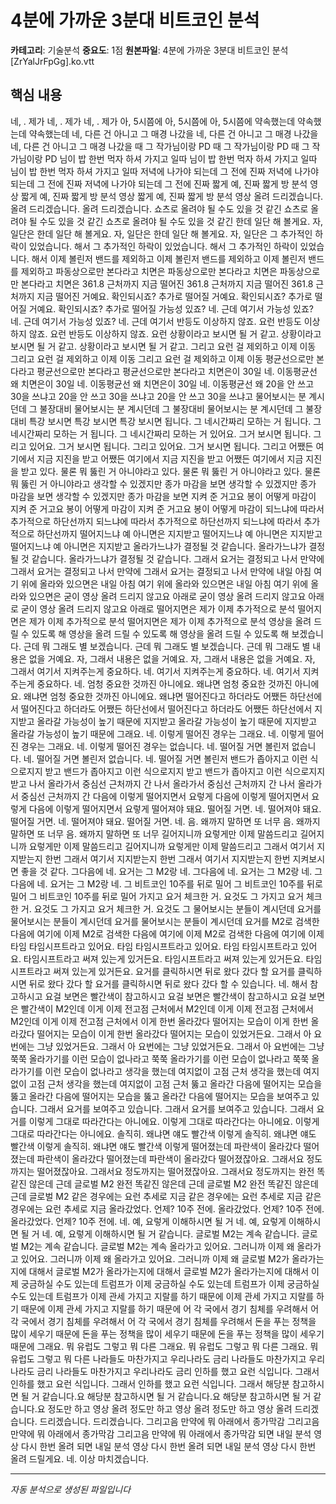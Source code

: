# 4분에 가까운 3분대 비트코인 분석

**카테고리**: 기술분석
**중요도**: 1점
**원본파일**: 4분에 가까운 3분대 비트코인 분석 [ZrYalJrFpGg].ko.vtt

## 핵심 내용

네, . 제가 네, . 제가 네, . 제가 아, 5시쯤에 아, 5시쯤에 아, 5시쯤에 약속했는데 약속했는데 약속했는데 네, 다른 건 아니고 그 매경 나갔을 네, 다른 건 아니고 그 매경 나갔을 네, 다른 건 아니고 그 매경 나갔을 때 그 작가님이랑 PD 때 그 작가님이랑 PD 때 그 작가님이랑 PD 님이 밥 한번 먹자 하셔 가지고 일따 님이 밥 한번 먹자 하셔 가지고 일따 님이 밥 한번 먹자 하셔 가지고 일따 저녁에 나가야 되는데 그 전에 진짜 저녁에 나가야 되는데 그 전에 진짜 저녁에 나가야 되는데 그 전에 진짜 짧게 예, 진짜 짧게 방 분석 영상 짧게 예, 진짜 짧게 방 분석 영상 짧게 예, 진짜 짧게 방 분석 영상 올려 드리겠습니다. 올려 드리겠습니다. 올려 드리겠습니다. 쇼츠로 올려야 될 수도 있을 것 같긴 쇼츠로 올려야 될 수도 있을 것 같긴 쇼츠로 올려야 될 수도 있을 것 같긴 한데 일단 해 볼게요. 자, 일단은 한데 일단 해 볼게요. 자, 일단은 한데 일단 해 볼게요. 자, 일단은 그 추가적인 하락이 있었습니다. 해서 그 추가적인 하락이 있었습니다. 해서 그 추가적인 하락이 있었습니다. 해서 이제 볼린저 밴드를 제외하고 이제 볼린저 밴드를 제외하고 이제 볼린저 밴드를 제외하고 파동상으로만 본다라고 치면은 파동상으로만 본다라고 치면은 파동상으로만 본다라고 치면은 361.8 근처까지 지금 떨어진 361.8 근처까지 지금 떨어진 361.8 근처까지 지금 떨어진 거예요. 확인되시죠? 추가로 떨어질 거예요. 확인되시죠? 추가로 떨어질 거예요. 확인되시죠? 추가로 떨어질 가능성 있죠? 네. 근데 여기서 가능성 있죠? 네. 근데 여기서 가능성 있죠? 네. 근데 여기서 반등도 이상하지 않죠. 요런 반등도 이상하지 않죠. 요런 반등도 이상하지 않죠. 요런 상황이라고 보시면 될 거 같고. 상황이라고 보시면 될 거 같고. 상황이라고 보시면 될 거 같고. 그리고 요런 걸 제외하고 이제 이동 그리고 요런 걸 제외하고 이제 이동 그리고 요런 걸 제외하고 이제 이동 평균선으로만 본다라고 평균선으로만 본다라고 평균선으로만 본다라고 치면은이 30일 네. 이동평균선 왜 치면은이 30일 네. 이동평균선 왜 치면은이 30일 네. 이동평균선 왜 20을 안 쓰고 30을 쓰냐고 20을 안 쓰고 30을 쓰냐고 20을 안 쓰고 30을 쓰냐고 물어보시는 분 계시던데 그 불장대비 물어보시는 분 계시던데 그 불장대비 물어보시는 분 계시던데 그 불장대비 특강 보시면 특강 보시면 특강 보시면 됩니다. 그 네시간짜리 모하는 거 됩니다. 그 네시간짜리 모하는 거 됩니다. 그 네시간짜리 모하는 거 있어요. 그거 보시면 됩니다. 그리고 있어요. 그거 보시면 됩니다. 그리고 있어요. 그거 보시면 됩니다. 그리고 어쨌든 여기에서 지금 지진을 받고 어쨌든 여기에서 지금 지진을 받고 어쨌든 여기에서 지금 지진을 받고 있다. 물론 뭐 뚫린 거 아니야라고 있다. 물론 뭐 뚫린 거 아니야라고 있다. 물론 뭐 뚫린 거 아니야라고 생각할 수 있겠지만 종가 마감을 보면 생각할 수 있겠지만 종가 마감을 보면 생각할 수 있겠지만 종가 마감을 보면 지켜 준 거고요 봉이 어떻게 마감이 지켜 준 거고요 봉이 어떻게 마감이 지켜 준 거고요 봉이 어떻게 마감이 되느냐에 따라서 추가적으로 하단선까지 되느냐에 따라서 추가적으로 하단선까지 되느냐에 따라서 추가적으로 하단선까지 떨어지느냐 예 아니면은 지지받고 떨어지느냐 예 아니면은 지지받고 떨어지느냐 예 아니면은 지지받고 올라가느냐가 결정될 것 같습니다. 올라가느냐가 결정될 것 같습니다. 올라가느냐가 결정될 것 같습니다. 그래서 요거는 결정되고 나서 만약에 그래서 요거는 결정되고 나서 만약에 그래서 요거는 결정되고 나서 만약에 내일 아침 여기 위에 올라와 있으면은 내일 아침 여기 위에 올라와 있으면은 내일 아침 여기 위에 올라와 있으면은 굳이 영상 올려 드리지 않고요 아래로 굳이 영상 올려 드리지 않고요 아래로 굳이 영상 올려 드리지 않고요 아래로 떨어지면은 제가 이제 추가적으로 분석 떨어지면은 제가 이제 추가적으로 분석 떨어지면은 제가 이제 추가적으로 분석 영상을 올려 드릴 수 있도록 해 영상을 올려 드릴 수 있도록 해 영상을 올려 드릴 수 있도록 해 보겠습니다. 근데 뭐 그래도 별 보겠습니다. 근데 뭐 그래도 별 보겠습니다. 근데 뭐 그래도 별 내용은 없을 거예요. 자, 그래서 내용은 없을 거예요. 자, 그래서 내용은 없을 거예요. 자, 그래서 여기서 지켜주는게 중요하다. 네. 여기서 지켜주는게 중요하다. 네. 여기서 지켜주는게 중요하다. 네. 엄청 중요한 것까진 아니에요. 왜냐면 엄청 중요한 것까진 아니에요. 왜냐면 엄청 중요한 것까진 아니에요. 왜냐면 떨어진다고 하더라도 어쨌든 하단선에서 떨어진다고 하더라도 어쨌든 하단선에서 떨어진다고 하더라도 어쨌든 하단선에서 지지받고 올라갈 가능성이 높기 때문에 지지받고 올라갈 가능성이 높기 때문에 지지받고 올라갈 가능성이 높기 때문에 그래요. 네. 이렇게 떨어진 경우는 그래요. 네. 이렇게 떨어진 경우는 그래요. 네. 이렇게 떨어진 경우는 없습니다. 네. 떨어질 거면 볼린저 없습니다. 네. 떨어질 거면 볼린저 없습니다. 네. 떨어질 거면 볼린저 밴드가 좁아지고 이런 식으로지지 받고 밴드가 좁아지고 이런 식으로지지 받고 밴드가 좁아지고 이런 식으로지지 받고 나서 올라가서 중심선 근처까지 간 나서 올라가서 중심선 근처까지 간 나서 올라가서 중심선 근처까지 간 다음에 이렇게 떨어지면서 요렇게 다음에 이렇게 떨어지면서 요렇게 다음에 이렇게 떨어지면서 요렇게 떨어져야 돼요. 떨어질 거면. 네. 떨어져야 돼요. 떨어질 거면. 네. 떨어져야 돼요. 떨어질 거면. 네. 음. 왜까지 말하면 또 너무 음. 왜까지 말하면 또 너무 음. 왜까지 말하면 또 너무 길어지니까 요렇게만 이제 말씀드리고 길어지니까 요렇게만 이제 말씀드리고 길어지니까 요렇게만 이제 말씀드리고 그래서 여기서 지지받는지 한번 그래서 여기서 지지받는지 한번 그래서 여기서 지지받는지 한번 지켜보시면 좋을 것 같다. 그다음에 네. 요거는 그 M2랑 네. 그다음에 네. 요거는 그 M2랑 네. 그다음에 네. 요거는 그 M2랑 네. 그 비트코인 10주를 뒤로 밀어 그 비트코인 10주를 뒤로 밀어 그 비트코인 10주를 뒤로 밀어 가지고 요거 체크한 거. 요것도 그 가지고 요거 체크한 거. 요것도 그 가지고 요거 체크한 거. 요것도 그 물어보시는 분들이 계시던데 요거를 물어보시는 분들이 계시던데 요거를 물어보시는 분들이 계시던데 요거를 M2로 검색한 다음에 여기에 이제 M2로 검색한 다음에 여기에 이제 M2로 검색한 다음에 여기에 이제 타임 타임시프트라고 있어요. 타임 타임시프트라고 있어요. 타임 타임시프트라고 있어요. 타임시프트라고 써져 있는게 있거든요. 타임시프트라고 써져 있는게 있거든요. 타임시프트라고 써져 있는게 있거든요. 요거를 클릭하시면 뒤로 왔다 갔다 할 요거를 클릭하시면 뒤로 왔다 갔다 할 요거를 클릭하시면 뒤로 왔다 갔다 할 수 있습니다. 네. 해서 참고하시고 요걸 보면은 빨간색이 참고하시고 요걸 보면은 빨간색이 참고하시고 요걸 보면은 빨간색이 M2인데 이게 이제 전고점 근처에서 M2인데 이게 이제 전고점 근처에서 M2인데 이게 이제 전고점 근처에서 이게 한번 올라갔다 떨어지는 모습이 이게 한번 올라갔다 떨어지는 모습이 이게 한번 올라갔다 떨어지는 모습이 있었거든요. 그래서 아 요번에는 그냥 있었거든요. 그래서 아 요번에는 그냥 있었거든요. 그래서 아 요번에는 그냥 쭉쭉 올라가기를 이런 모습이 없나라고 쭉쭉 올라가기를 이런 모습이 없나라고 쭉쭉 올라가기를 이런 모습이 없나라고 생각을 했는데 여지없이 고점 근처 생각을 했는데 여지없이 고점 근처 생각을 했는데 여지없이 고점 근처 뚫고 올라간 다음에 떨어지는 모습을 뚫고 올라간 다음에 떨어지는 모습을 뚫고 올라간 다음에 떨어지는 모습을 보여주고 있습니다. 그래서 요거를 보여주고 있습니다. 그래서 요거를 보여주고 있습니다. 그래서 요거를 이렇게 그대로 따라간다는 아니에요. 이렇게 그대로 따라간다는 아니에요. 이렇게 그대로 따라간다는 아니에요. 솔직히. 왜냐면 얘도 빨간색 이렇게 솔직히. 왜냐면 얘도 빨간색 이렇게 솔직히. 왜냐면 얘도 빨간색 이렇게 떨어졌는데 파란색이 올라갔다 떨어졌는데 파란색이 올라갔다 떨어졌는데 파란색이 올라갔다 떨어졌잖아요. 그래서요 정도까지는 떨어졌잖아요. 그래서요 정도까지는 떨어졌잖아요. 그래서요 정도까지는 완전 똑같진 않은데 근데 글로벌 M2 완전 똑같진 않은데 근데 글로벌 M2 완전 똑같진 않은데 근데 글로벌 M2 같은 경우에는 요런 추세로 지금 같은 경우에는 요런 추세로 지금 같은 경우에는 요런 추세로 지금 올라갔었다. 언제? 10주 전에. 올라갔었다. 언제? 10주 전에. 올라갔었다. 언제? 10주 전에. 네. 예, 요렇게 이해하시면 될 거 네. 예, 요렇게 이해하시면 될 거 네. 예, 요렇게 이해하시면 될 거 같습니다. 글로벌 M2는 계속 같습니다. 글로벌 M2는 계속 같습니다. 글로벌 M2는 계속 올라가고 있어요. 그러니까 이제 왜 올라가고 있어요. 그러니까 이제 왜 올라가고 있어요. 그러니까 이제 왜 글로벌 M2가 올라가는지에 대해서 글로벌 M2가 올라가는지에 대해서 글로벌 M2가 올라가는지에 대해서 이제 궁금하실 수도 있는데 트럼프가 이제 궁금하실 수도 있는데 트럼프가 이제 궁금하실 수도 있는데 트럼프가 이제 관세 가지고 지랄를 하기 때문에 이제 관세 가지고 지랄를 하기 때문에 이제 관세 가지고 지랄를 하기 때문에 어 각 국에서 경기 침체를 우려해서 어 각 국에서 경기 침체를 우려해서 어 각 국에서 경기 침체를 우려해서 돈을 푸는 정책을 많이 세우기 때문에 돈을 푸는 정책을 많이 세우기 때문에 돈을 푸는 정책을 많이 세우기 때문에 그래요. 뭐 유럽도 그렇고 뭐 다른 그래요. 뭐 유럽도 그렇고 뭐 다른 그래요. 뭐 유럽도 그렇고 뭐 다른 나라들도 마찬가지고 우리나라도 금리 나라들도 마찬가지고 우리나라도 금리 나라들도 마찬가지고 우리나라도 금리 인하를 했고 요런 식입니다. 그래서 인하를 했고 요런 식입니다. 그래서 인하를 했고 요런 식입니다. 그래서 해당분 참고하시면 될 거 같습니다.요 해당분 참고하시면 될 거 같습니다.요 해당분 참고하시면 될 거 같습니다.요 정도만 하고 영상 올려 정도만 하고 영상 올려 정도만 하고 영상 올려 드리겠습니다. 드리겠습니다. 드리겠습니다. 그리고음 만약에 뭐 아래에서 종가막감 그리고음 만약에 뭐 아래에서 종가막감 그리고음 만약에 뭐 아래에서 종가막감 되면 내일 분석 영상 다시 한번 올려 되면 내일 분석 영상 다시 한번 올려 되면 내일 분석 영상 다시 한번 올려 드릴게요. 네. 이상 마치겠습니다.

---
*자동 분석으로 생성된 파일입니다*
